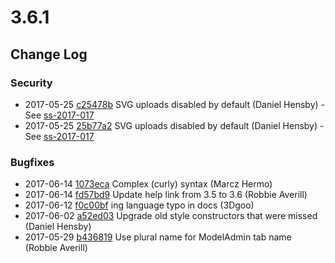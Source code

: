 # 3.6.1

<!--- Changes below this line will be automatically regenerated -->

## Change Log

### Security

 * 2017-05-25 [c25478b](https://github.com/silverstripe/silverstripe-installer/commit/c25478bef75cc5482852e80a1fa6f1f0e6460e39) SVG uploads disabled by default (Daniel Hensby) - See [ss-2017-017](http://www.silverstripe.org/download/security-releases/ss-2017-017)
 * 2017-05-25 [25b77a2](https://github.com/silverstripe/silverstripe-framework/commit/25b77a2ff8deabe8e8894002b9a5647eaec27b0a) SVG uploads disabled by default (Daniel Hensby) - See [ss-2017-017](http://www.silverstripe.org/download/security-releases/ss-2017-017)

### Bugfixes

 * 2017-06-14 [1073eca](https://github.com/silverstripe/silverstripe-framework/commit/1073eca2fac1b05c0e20b02aea78e8a2f550cfe5) Complex (curly) syntax (Marcz Hermo)
 * 2017-06-14 [fd57bd9](https://github.com/silverstripe/silverstripe-framework/commit/fd57bd9100634682fc5b2d9f493e3c54ce0444ad) Update help link from 3.5 to 3.6 (Robbie Averill)
 * 2017-06-12 [f0c00bf](https://github.com/silverstripe/silverstripe-framework/commit/f0c00bfb7819c0350fa882f899d0c820a2aefa81) ing language typo in docs (3Dgoo)
 * 2017-06-02 [a52ed03](https://github.com/silverstripe/silverstripe-framework/commit/a52ed03b49b8f62573eb3e295bfde84d1ef68f46) Upgrade old style constructors that were missed (Daniel Hensby)
 * 2017-05-29 [b436819](https://github.com/silverstripe/silverstripe-framework/commit/b4368196d1bcee9fd1714b044c8ae6580c7941c9) Use plural name for ModelAdmin tab name (Robbie Averill)
